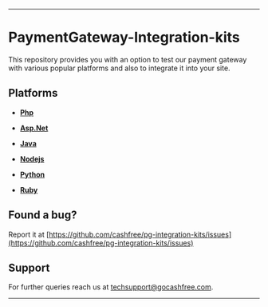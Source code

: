 *****************************************************************************************

# PaymentGateway-Integration-kits

This repository provides you with an option to test our payment gateway with various popular platforms and also to integrate it into your site. 

## Platforms 

- **[Php](php)**

- **[Asp.Net](aspnet)**

- **[Java](java)**

- **[Nodejs](nodejs/checkout)**

- **[Python](python)**

- **[Ruby](ror/pgsim)**

## Found a bug?

Report it at [https://github.com/cashfree/pg-integration-kits/issues](https://github.com/cashfree/pg-integration-kits/issues)


## Support

For further queries reach us at [techsupport@gocashfree.com](techsupport@gocashfree.com).

*****************************************************************************************
